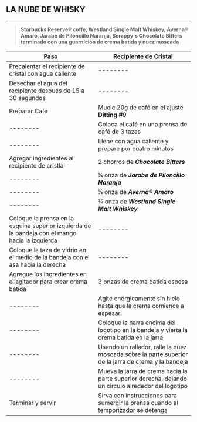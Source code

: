 ## LA NUBE DE WHISKY
---  
> **Starbucks Reserve® coffe, Westland Single Malt Whiskey, Averna® Amaro, Jarabe de Piloncillo Naranja, Scrappy's Chocolate Bitters terminado con una guarnición de crema batida y nuez moscada**

| Paso | Recipiente de Cristal |
|------|----------|
| Precalentar el recipiente de cristal con agua caliente|--------|
| Desechar el agua del recipiente después de 15 a 30 segundos| --------|
| Preparar Café | Muele 20g de café en el ajuste **Ditting #9**|
|--------| Coloca el café en una prensa de café de 3 tazas |
|--------| Llene con agua caliente y prepare por  cuatro minutos |
| Agregar ingredientes al recipiente de cristlal | 2 chorros de **_Chocolate Bitters_** |
|--------| ¼ onza de **_Jarabe de Piloncillo Naranja_** |
|--------| ¼ onza de **_Averna® Amaro_** | 
|--------| ¾ onza de **_Westland Single Malt Whiskey_** |
| Coloque la prensa en la esquina superior izquierda de la bandeja con el mango hacia la izquierda | -------- |
| Coloque la taza de vidrio en el medio de la bandeja con el asa hacia la derecha | -------- |
| Agregue los ingredientes en el agitador para crear crema batida | 3 onzas de crema  batida espesa |
|--------| Agite enérgicamente sin hielo hasta que la crema comience a espesar. |
|--------| Coloque la harra encima del logotipo en la bandeja y vierta la crema batida en la jarra  |
|--------| Usando un rallador, ralle la nuez moscada sobre la parte superior de la jarra de crema y la bandeja |
|--------| Mueva la jarra de crema hacia la parte superior derecha, dejando un circulo alrededor del logotipo |
| Terminar y servir | Sirva con instrucciones para sumergir la prensa cuando el temporizador se detenga |
